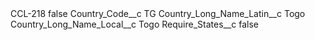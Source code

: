 <?xml version="1.0" encoding="UTF-8"?>
<CustomMetadata xmlns="http://soap.sforce.com/2006/04/metadata" xmlns:xsi="http://www.w3.org/2001/XMLSchema-instance" xmlns:xsd="http://www.w3.org/2001/XMLSchema">
    <label>CCL-218</label>
    <protected>false</protected>
    <values>
        <field>Country_Code__c</field>
        <value xsi:type="xsd:string">TG</value>
    </values>
    <values>
        <field>Country_Long_Name_Latin__c</field>
        <value xsi:type="xsd:string">Togo</value>
    </values>
    <values>
        <field>Country_Long_Name_Local__c</field>
        <value xsi:type="xsd:string">Togo</value>
    </values>
    <values>
        <field>Require_States__c</field>
        <value xsi:type="xsd:boolean">false</value>
    </values>
</CustomMetadata>
